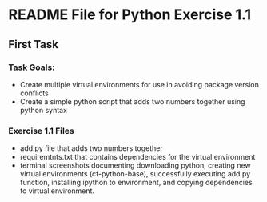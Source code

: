 # README File for Python Exercise 1.1

## First Task

### Task Goals:
+ Create multiple virtual environments for use in avoiding package version conflicts
+ Create a simple python script that adds two numbers together using python syntax

### Exercise 1.1 Files
+ add.py file that adds two numbers together
+ requiremtnts.txt that contains dependencies for the virtual environment
+ terminal screenshots documenting downloading python, creating new virtual environments (cf-python-base), successfully executing add.py function, installing ipython to environment, and copying dependencies to virtual environment. 
